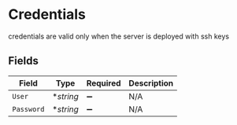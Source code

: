 # Credentials

credentials are valid only when the server is deployed with ssh keys


## Fields

| Field              | Type               | Required           | Description        |
| ------------------ | ------------------ | ------------------ | ------------------ |
| `User`             | **string*          | :heavy_minus_sign: | N/A                |
| `Password`         | **string*          | :heavy_minus_sign: | N/A                |